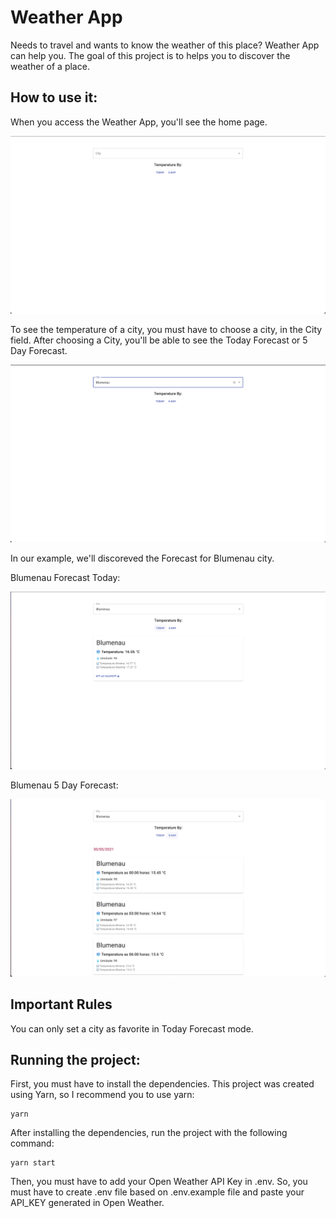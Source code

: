 # Weather App

Needs to travel and wants to know the weather of this place? Weather App can help you.
The goal of this project is to helps you to discover the weather of a place.

## How to use it:

When you access the Weather App, you'll see the home page.

<p align="center">
  <img src="./src/assets/Dashboard1.png">
</p>

To see the temperature of a city, you must have to choose a city, in the City field. After choosing a City, you'll be able to see the Today Forecast or 5 Day Forecast.

<p align="center">
  <img src="./src/assets/Dashboard2.png">
</p>

In our example, we'll discoreved the Forecast for Blumenau city.

Blumenau Forecast Today:

<p align="center">
  <img src="./src/assets/Forecast1.png">
</p>

Blumenau 5 Day Forecast:

<p align="center">
  <img src="./src/assets/Forecast2.png">
</p>

## Important Rules

You can only set a city as favorite in Today Forecast mode.

## Running the project:

First, you must have to install the dependencies. This project was created using Yarn, so I recommend you to use yarn:

    yarn

After installing the dependencies, run the project with the following command:

    yarn start

Then, you must have to add your Open Weather API Key in .env. So, you must have to create .env file based on .env.example file and paste your API_KEY generated in Open Weather.
